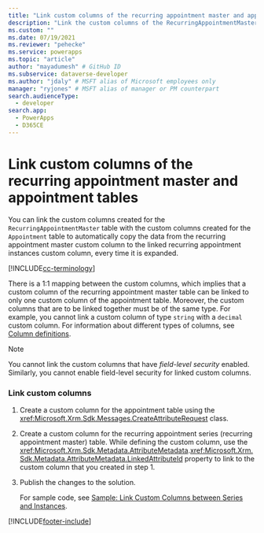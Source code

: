 ```yaml
---
title: "Link custom columns of the recurring appointment master and appointment tables (Microsoft Dataverse) | Microsoft Docs" # Intent and product brand in a unique string of 43-59 chars including spaces
description: "Link the custom columns of the RecurringAppointmentMaster table with custom columns of the Appointment entity to automatically copy data." # 115-145 characters including spaces. This abstract displays in the search result.
ms.custom: ""
ms.date: 07/19/2021
ms.reviewer: "pehecke"
ms.service: powerapps
ms.topic: "article"
author: "mayadumesh" # GitHub ID
ms.subservice: dataverse-developer
ms.author: "jdaly" # MSFT alias of Microsoft employees only
manager: "ryjones" # MSFT alias of manager or PM counterpart
search.audienceType: 
  - developer
search.app: 
  - PowerApps
  - D365CE
---
```

# Link custom columns of the recurring appointment master and appointment tables



You can link the custom columns created for the `RecurringAppointmentMaster` table with the custom columns created for the `Appointment` table to automatically copy the data from the recurring appointment master custom column to the linked recurring appointment instances custom column, every time it is expanded.  

[!INCLUDE[cc-terminology](includes/cc-terminology.md)]
  
There is a 1:1 mapping between the custom columns, which implies that a custom column of the recurring appointment master table can be linked to only one custom column of the appointment table. Moreover, the custom columns that are to be linked together must be of the same type. For example, you cannot link a custom column of type `string` with a `decimal` custom column. For information about different types of columns, see [Column definitions](entity-attribute-metadata.md).  
  
> [!NOTE]
> You cannot link the custom columns that have *field-level security* enabled. Similarly, you cannot enable field-level security for linked custom columns. 

  
### Link custom columns  
  
1. Create a custom column for the appointment table using the <xref:Microsoft.Xrm.Sdk.Messages.CreateAttributeRequest> class.  
  
2. Create a custom column for the recurring appointment series (recurring appointment master) table. While defining the custom column, use the <xref:Microsoft.Xrm.Sdk.Metadata.AttributeMetadata>.<xref:Microsoft.Xrm.Sdk.Metadata.AttributeMetadata.LinkedAttributeId> property to link to the custom column that you created in step 1.  
  
3. Publish the changes to the solution.  
  
   For sample code, see [Sample: Link Custom Columns between Series and Instances](org-service/samples/link-custom-attributes-between-series-instances.md).  
  
[!INCLUDE[footer-include](../../includes/footer-banner.md)]
